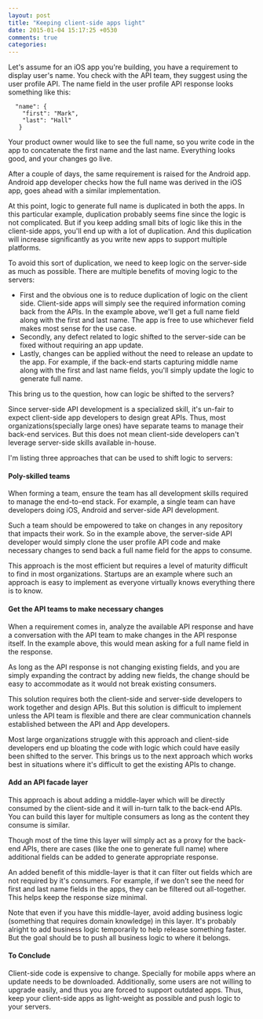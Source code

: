 ```yaml
---
layout: post
title: "Keeping client-side apps light"
date: 2015-01-04 15:17:25 +0530
comments: true
categories: 
---
```

Let's assume for an iOS app you're building, you have a requirement to display user's name. You check with the API team, they suggest using the user profile API. The name field in the user profile API response looks something like this:

      "name": {
        "first": "Mark",
        "last": "Hall"
       }

Your product owner would like to see the full name, so you write code in the app to concatenate the first name and the last name. Everything looks good, and your changes go live.

After a couple of days, the same requirement is raised for the Android app. Android app developer checks how the full name was derived in the iOS app, goes ahead with a similar implementation.

At this point, logic to generate full name is duplicated in both the apps. In this particular example, duplication probably seems fine since the logic is not complicated. But if you keep adding small bits of logic like this in the client-side apps, you'll end up with a lot of duplication. And this duplication will increase significantly as you write new apps to support multiple platforms.

To avoid this sort of duplication, we need to keep logic on the server-side as much as possible. There are multiple benefits of moving logic to the servers:

* First and the obvious one is to reduce duplication of logic on the client side. Client-side apps will simply see the required information coming back from the APIs. In the example above, we'll get a full name field along with the first and last name. The app is free to use whichever field makes most sense for the use case.
* Secondly, any defect related to logic shifted to the server-side can be fixed without requiring an app update.
* Lastly, changes can be applied without the need to release an update to the app. For example, if the back-end starts capturing middle name along with the first and last name fields, you'll simply update the logic to generate full name.

This bring us to the question, how can logic be shifted to the servers?

Since server-side API development is a specialized skill, it's un-fair to expect client-side app developers to design great APIs. Thus, most organizations(specially large ones) have separate teams to manage their back-end services. But this does not mean client-side developers can't leverage server-side skills available in-house.

I'm listing three approaches that can be used to shift logic to servers:

#### Poly-skilled teams

When forming a team, ensure the team has all development skills required to manage the end-to-end stack. For example, a single team can have developers doing iOS, Android and server-side API development.

Such a team should be empowered to take on changes in any repository that impacts their work. So in the example above, the server-side API developer would simply clone the user profile API code and make necessary changes to send back a full name field for the apps to consume.

This approach is the most efficient but requires a level of maturity difficult to find in most organizations. Startups are an example where such an approach is easy to implement as everyone virtually knows everything there is to know.

#### Get the API teams to make necessary changes

When a requirement comes in, analyze the available API response and have a conversation with the API team to make changes in the API response itself. In the example above, this would mean asking for a full name field in the response.

As long as the API response is not changing existing fields, and you are simply expanding the contract by adding new fields, the change should be easy to accommodate as it would not break existing consumers.

This solution requires both the client-side and server-side developers to work together and design APIs. But this solution is difficult to implement unless the API team is flexible and there are clear communication channels established between the API and App developers.

Most large organizations struggle with this approach and client-side developers end up bloating the code with logic which could have easily been shifted to the server. This brings us to the next approach which works best in situations where it's difficult to get the existing APIs to change.

#### Add an API facade layer

This approach is about adding a middle-layer which will be directly consumed by the client-side and it will in-turn talk to the back-end APIs. You can build this layer for multiple consumers as long as the content they consume is similar.

Though most of the time this layer will simply act as a proxy for the back-end APIs, there are cases (like the one to generate full name) where additional fields can be added to generate appropriate response.

An added benefit of this middle-layer is that it can filter out fields which are not required by it's consumers. For example, if we don't see the need for first and last name fields in the apps, they can be filtered out all-together. This helps keep the response size minimal.

Note that even if you have this middle-layer, avoid adding business logic (something that requires domain knowledge) in this layer. It's probably alright to add business logic temporarily to help release something faster. But the goal should be to push all business logic to where it belongs.

#### To Conclude

Client-side code is expensive to change. Specially for mobile apps where an update needs to be downloaded. Additionally, some users are not willing to upgrade easily, and thus you are forced to support outdated apps. Thus, keep your client-side apps as light-weight as possible and push logic to your servers.

